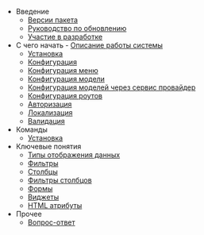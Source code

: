 - Введение  
	- [Версии пакета](releases)
	- [Руководство по обновлению](upgrade)
	- [Участие в разработке](contributions)
- C чего начать
    	- [Описание работы системы](global)
	- [Установка](installation)
	- [Конфигурация](configuration)
	- [Конфигурация меню](menu_configuration)
	- [Конфигурация модели](model_configuration)
	- [Конфигурация моделей через сервис провайдер](model_configuration_section)
	- [Конфигурация роутов](routes_configuration)
	- [Авторизация](authentication)
	- [Локализация](localization)
	- [Валидация](validation)
- Команды
	- [Установка](command_install)
- Ключевые понятия
	- [Типы отображения данных](displays)
	- [Фильтры](filters)
	- [Столбцы](columns)
	- [Фильтры столбцов](columnfilters)
	- [Формы](form)
	- [Виджеты](widgets)
	- [HTML атрибуты](html_attributes)
- Прочее
	- [Вопрос-ответ](faq)
